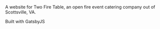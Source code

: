 A website for Two Fire Table, an open fire event catering company out of Scottsville, VA.

Built with GatsbyJS
